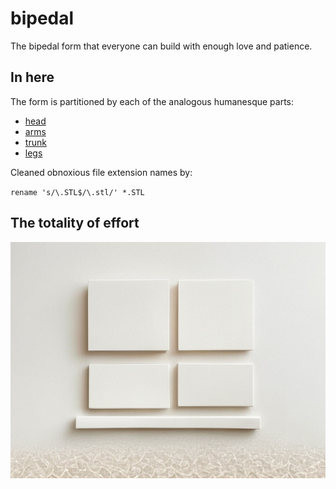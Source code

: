 # bipedal

The bipedal form that everyone can build with enough love and patience.

## In here

The form is partitioned by each of the analogous humanesque parts:

* [head](/head/README.md)
* [arms](/arms/README.md)
* [trunk](/trunk/README.md)
* [legs](/legs/README.md)

Cleaned obnoxious file extension names by:

`rename 's/\.STL$/\.stl/' *.STL`

## The totality of effort

![369](/images/three-six-nine.jpg)
